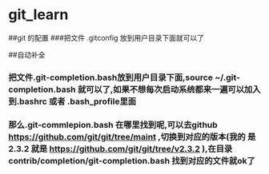 # git_learn



##git 的配置
###把文件 .gitconfig 放到用户目录下面就可以了


##自动补全
### 把文件.git-completion.bash放到用户目录下面,source ~/.git-completion.bash 就可以了,如果不想每次启动系统都来一遍可以加入到.bashrc 或者 .bash_profile里面
### 那么.git-commlepion.bash 在哪里找到呢,可以去github  https://github.com/git/git/tree/maint ,切换到对应的版本(我的 是2.3.2 就是 https://github.com/git/git/tree/v2.3.2 ),在目录 contrib/completion/git-completion.bash  找到对应的文件就ok了


